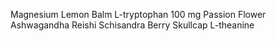 Magnesium
Lemon Balm
L-tryptophan    100 mg
Passion Flower
Ashwagandha
Reishi
Schisandra Berry
Skullcap
L-theanine
